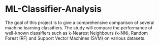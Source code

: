 # ML-Classifier-Analysis
The goal of this project is to give a comprehensive comparison of several machine learning classifiers. The study will compare the performance of well-known classifiers such as k-Nearest Neighbours (k-NN), Random Forest (RF) and Support Vector Machines (SVM) on various datasets. 
